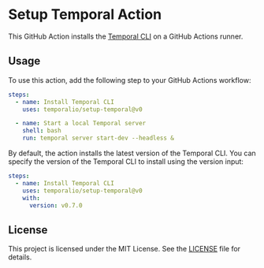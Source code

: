 # Setup Temporal Action

This GitHub Action installs the [Temporal CLI](https://github.com/temporalio/cli) on a GitHub Actions runner.

## Usage

To use this action, add the following step to your GitHub Actions workflow:

```yaml
steps:
  - name: Install Temporal CLI
    uses: temporalio/setup-temporal@v0

  - name: Start a local Temporal server
    shell: bash
    run: temporal server start-dev --headless &
```

By default, the action installs the latest version of the Temporal CLI. You can specify the version of the Temporal CLI to install using the version input:

```yaml
steps:
  - name: Install Temporal CLI
    uses: temporalio/setup-temporal@v0
    with:
      version: v0.7.0
```

## License

This project is licensed under the MIT License. See the [LICENSE](LICENSE) file for details.
